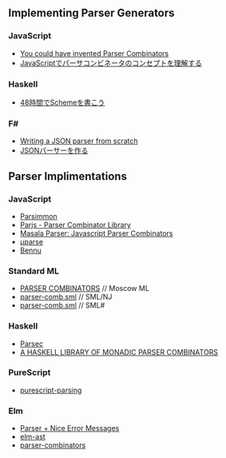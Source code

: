 
## Implementing Parser Generators

### JavaScript
- [You could have invented Parser Combinators](http://theorangeduck.com/page/you-could-have-invented-parser-combinators)
- [JavaScriptでパーサコンビネータのコンセプトを理解する](http://blog.anatoo.jp/entry/2015/04/26/220026)

### Haskell
- [48時間でSchemeを書こう](https://ja.wikibooks.org/wiki/48時間でSchemeを書こう)

### F#
- [Writing a JSON parser from scratch](https://fsharpforfunandprofit.com/posts/understanding-parser-combinators-4/)
- [JSONパーサーを作る](https://qiita.com/7shi/items/04c2991239894687ef2f)

## Parser Implimentations

### JavaScript
- [Parsimmon](https://github.com/jneen/parsimmon)
- [Parjs - Parser Combinator Library](https://github.com/GregRos/parjs)
- [Masala Parser: Javascript Parser Combinators](https://github.com/d-plaindoux/masala-parser)
- [μparse](https://github.com/jimf/uparse)
- [Bennu](https://github.com/mattbierner/bennu)

### Standard ML
- [PARSER COMBINATORS](https://github.com/kfl/mosml/tree/master/examples/parsercomb) // Moscow ML
- [parser-comb.sml](https://github.com/xyproto/smlnj/blob/master/smlnj-lib/Util/parser-comb.sml) // SML/NJ
- [parser-comb.sml](https://github.com/smlsharp/smlsharp/blob/master/src/smlnj-lib/Util/parser-comb.sml) // SML#

### Haskell
- [Parsec](https://wiki.haskell.org/Parsec)
- [A HASKELL LIBRARY OF MONADIC PARSER COMBINATORS](http://www.cs.nott.ac.uk/%7Epszgmh/pearl.hs)

### PureScript
- [purescript-parsing](https://github.com/purescript-contrib/purescript-parsing)

### Elm
- [Parser + Nice Error Messages](https://github.com/elm-tools/parser)
- [elm-ast](https://github.com/Bogdanp/elm-ast)
- [parser-combinators](https://github.com/elm-community/parser-combinators)


